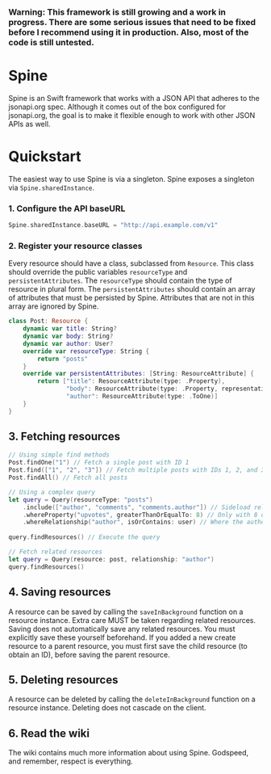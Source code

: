 ### Warning: This framework is still growing and a work in progress. There are some serious issues that need to be fixed before I recommend using it in production. Also, most of the code is still untested.

Spine
=====
Spine is an Swift framework that works with a JSON API that adheres to the jsonapi.org spec. Although it comes out of the box configured for jsonapi.org, the goal is to make it flexible enough to work with other JSON APIs as well.

Quickstart
==========
The easiest way to use Spine is via a singleton. Spine exposes a singleton via `Spine.sharedInstance`.

### 1. Configure the API baseURL
```swift
Spine.sharedInstance.baseURL = "http://api.example.com/v1"
```

### 2. Register your resource classes
Every resource should have a class, subclassed from `Resource`. This class should override the public variables `resourceType` and `persistentAttributes`. The `resourceType` should contain the type of resource in plural form. The `persistentAttributes` should contain an array of attributes that must be persisted by Spine. Attributes that are not in this array are ignored by Spine.

```swift
class Post: Resource {
	dynamic var title: String?
	dynamic var body: String?
	dynamic var author: User?
	override var resourceType: String {
		return "posts"
	}
	override var persistentAttributes: [String: ResourceAttribute] {
		return ["title": ResourceAttribute(type: .Property),
		        "body": ResourceAttribute(type: .Property, representationName: "content"),
		        "author": ResourceAttribute(type: .ToOne)]
	}
}
```

## 3. Fetching resources
```swift
// Using simple find methods
Post.findOne("1") // Fetch a single post with ID 1
Post.find(["1", "2", "3"]) // Fetch multiple posts with IDs 1, 2, and 3
Post.findAll() // Fetch all posts

// Using a complex query
let query = Query(resourceType: "posts")
    .include(["author", "comments", "comments.author"]) // Sideload relationships
    .whereProperty("upvotes", greaterThanOrEqualTo: 8) // Only with 8 or more upvotes
    .whereRelationship("author", isOrContains: user) // Where the author is a given user
    
query.findResources() // Execute the query

// Fetch related resources
let query = Query(resource: post, relationship: "author")
query.findResources()
```

## 4. Saving resources
A resource can be saved by calling the `saveInBackground` function on a resource instance. Extra care MUST be taken regarding related resources. Saving does not automatically save any related resources. You must explicitly save these yourself beforehand. If you added a new create resource to a parent resource, you must first save the child resource (to obtain an ID), before saving the parent resource.

## 5. Deleting resources
A resource can be deleted by calling the `deleteInBackground` function on a resource instance. Deleting does not cascade on the client.

## 6. Read the wiki
The wiki contains much more information about using Spine. Godspeed, and remember, respect is everything.
